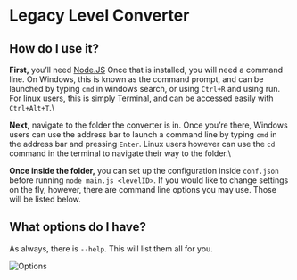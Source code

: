 # Legacy Level Converter

## How do I use it?

**First,** you’ll need [Node.JS](https://nodejs.org/)
Once that is installed, you will need a command line. On Windows, this is known as the command prompt, and can be launched by typing `cmd` in windows search, or using `Ctrl+R` and using run. For linux users, this is simply Terminal, and can be accessed easily with `Ctrl+Alt+T`.\

**Next,** navigate to the folder the converter is in. Once you’re there, Windows users can use the address bar to launch a command line by typing `cmd` in the address bar and pressing `Enter`. Linux users however can use the `cd` command in the terminal to navigate their way to the folder.\

**Once inside the folder,** you can set up the configuration inside `conf.json` before running `node main.js <levelID>`. If you would like to change settings on the fly, however, there are command line options you may use. Those will be listed below.


## What options do I have?


As always, there is `--help`. This will list them all for you.

![Options](https://media.discordapp.net/attachments/817367076036411402/1060476021889056809/image.png)
